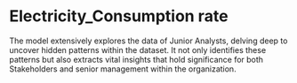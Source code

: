 # Electricity_Consumption rate
The model extensively explores the data of Junior Analysts, delving deep to uncover hidden patterns within the dataset. It not only identifies these patterns but also extracts vital insights that hold significance for both Stakeholders and senior management within the organization.
